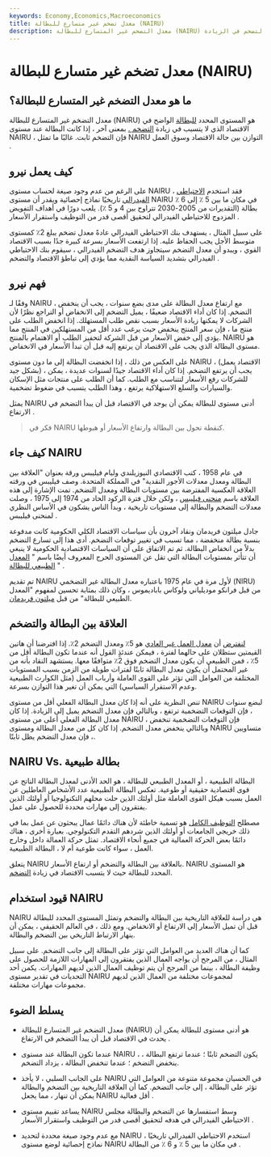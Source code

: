 ```yaml
---
keywords: Economy,Economics,Macroeconomics
title: معدل تضخم غير متسارع للبطالة (NAIRU)
description: معدل التضخم غير المتسارع للبطالة (NAIRU) هو أدنى مستوى للبطالة يمكن أن يوجد في الاقتصاد قبل أن يبدأ التضخم في الزيادة.
---
```


# معدل تضخم غير متسارع للبطالة (NAIRU)
## ما هو معدل التضخم غير المتسارع للبطالة؟

معدل التضخم غير المتسارع للبطالة (NAIRU) هو المستوى المحدد [للبطالة](/unemployment) الواضح في الاقتصاد الذي لا يتسبب في زيادة [التضخم .](/inflation) بمعنى آخر ، إذا كانت البطالة عند مستوى NAIRU ، فإن التضخم ثابت. غالبًا ما تمثل NAIRU التوازن بين حالة الاقتصاد وسوق العمل .

## كيف يعمل نيرو

على الرغم من عدم وجود صيغة لحساب مستوى NAIRU ، فقد استخدم [الاحتياطي الفيدرالي](/federalreservebank) تاريخيًا نماذج إحصائية ويقدر أن مستوى NAIRU في مكان ما بين 5 ٪ إلى 6 ٪ بطالة (التقديرات من 2005-2030 تتراوح بين 4 و 5 ٪). يلعب دورًا في أهداف التفويض المزدوج للاحتياطي الفيدرالي لتحقيق أقصى قدر من التوظيف واستقرار الأسعار .

على سبيل المثال ، يستهدف بنك الاحتياطي الفيدرالي عادةً معدل تضخم يبلغ 2٪ كمستوى متوسط الأجل يجب الحفاظ عليه. إذا ارتفعت الأسعار بسرعة كبيرة جدًا بسبب الاقتصاد القوي ، ويبدو أن معدل التضخم سيتجاوز هدف التضخم الفيدرالي ، سيقوم بنك الاحتياطي الفيدرالي بتشديد السياسة النقدية مما يؤدي إلى تباطؤ الاقتصاد والتضخم .

## فهم نيرو

وفقًا لـ NAIRU ، مع ارتفاع معدل البطالة على مدى بضع سنوات ، يجب أن ينخفض التضخم. إذا كان أداء الاقتصاد ضعيفًا ، يميل التضخم إلى الانخفاض أو التراجع نظرًا لأن الشركات لا يمكنها زيادة الأسعار بسبب نقص طلب المستهلك. إذا انخفض الطلب على منتج ما ، فإن سعر المنتج ينخفض حيث يرغب عدد أقل من المستهلكين في المنتج مما يؤدي إلى خفض الأسعار من قبل الشركة لتحفيز الطلب أو الاهتمام بالمنتج. NAIRU هو مستوى البطالة الذي يجب على الاقتصاد أن يرتفع إليه قبل أن تبدأ الأسعار في الانخفاض.

على العكس من ذلك ، إذا انخفضت البطالة إلى ما دون مستوى NAIRU ، (الاقتصاد يعمل بشكل جيد) ، يجب أن يرتفع التضخم. إذا كان أداء الاقتصاد جيدًا لسنوات عديدة ، يمكن للشركات رفع الأسعار لتتناسب مع الطلب. كما أن الطلب على منتجات مثل الإسكان والسيارات والسلع الاستهلاكية يرتفع ، وهذا الطلب يتسبب في ضغوط تضخمية.

يمثل NAIRU أدنى مستوى للبطالة يمكن أن يوجد في الاقتصاد قبل أن يبدأ التضخم في الارتفاع .

> فكر في NAIRU كنقطة تحول بين البطالة وارتفاع الأسعار أو هبوطها.

>

## كيف جاء NAIRU

في عام 1958 ، كتب الاقتصادي النيوزيلندي وليام فيليبس ورقة بعنوان "العلاقة بين البطالة ومعدل معدلات الأجور النقدية" في المملكة المتحدة. وصف فيليبس في ورقته العلاقة العكسية المفترضة بين مستويات البطالة ومعدل التضخم. تمت الإشارة إلى هذه العلاقة باسم [منحنى فيليبس](/phillipscurve) ، ولكن خلال فترة الركود الحاد من 1974 إلى 1975 ، وصلت معدلات التضخم والبطالة إلى مستويات تاريخية ، وبدأ الناس يشكون في الأساس النظري لمنحنى فيليبس .

جادل ميلتون فريدمان ونقاد آخرون بأن سياسات الاقتصاد الكلي الحكومية كانت مدفوعة بنسبة بطالة منخفضة ، مما تسبب في تغيير توقعات التضخم. أدى هذا إلى تسارع التضخم بدلاً من انخفاض البطالة. ثم تم الاتفاق على أن السياسات الاقتصادية الحكومية لا ينبغي أن تتأثر بمستويات البطالة التي تقل عن المستوى الحرج المعروف أيضًا باسم " [المعدل الطبيعي للبطالة](/naturalunemployment) " .

تم تقديم NAIRU لأول مرة في عام 1975 باعتباره معدل البطالة غير التضخمي (NIRU) من قبل فرانكو موديلياني ولوكاس باباديموس ، وكان ذلك بمثابة تحسين لمفهوم "المعدل الطبيعي للبطالة" من قبل [ميلتون فريدمان](/milton-friedman).

## العلاقة بين البطالة والتضخم

[لنفترض](/unemploymentrate) أن [معدل العمل غير العادي](/unemploymentrate) هو 5٪ ومعدل التضخم 2٪. إذا افترضنا أن هاتين القيمتين ستظلان على حالهما لفترة ، فيمكن عندئذٍ القول أنه عندما تكون البطالة أقل من 5٪ ، فمن الطبيعي أن يكون معدل التضخم فوق 2٪ متوافقًا معها. يستشهد النقاد بأنه من غير المحتمل أن يكون معدل البطالة ثابتًا لفترات طويلة من الزمن بسبب المستويات المختلفة من العوامل التي تؤثر على القوى العاملة وأرباب العمل (مثل الكوارث الطبيعية وعدم الاستقرار السياسي) التي يمكن أن تغير هذا التوازن بسرعة.

تنص النظرية على أنه إذا كان معدل البطالة الفعلي أقل من مستوى NAIRU لبضع سنوات ، فإن التوقعات التضخمية ترتفع ، وبالتالي فإن معدل التضخم يميل إلى الزيادة. إذا كان معدل البطالة الفعلي أعلى من مستوى NAIRU ، فإن التوقعات التضخمية تنخفض وبالتالي ينخفض معدل التضخم. إذا كان كل من معدل البطالة ومستوى NAIRU متساويين ، فإن معدل التضخم يظل ثابتًا.

## NAIRU Vs. بطالة طبيعية

البطالة الطبيعية ، أو المعدل الطبيعي للبطالة ، هو الحد الأدنى لمعدل البطالة الناتج عن قوى اقتصادية حقيقية أو طوعية. تعكس البطالة الطبيعية عدد الأشخاص العاطلين عن العمل بسبب هيكل القوى العاملة مثل أولئك الذين حلت محلهم التكنولوجيا أو أولئك الذين يفتقرون إلى مهارات محددة للحصول على عمل.

مصطلح [التوظيف الكامل](/fullemployment) هو تسمية خاطئة لأن هناك دائمًا عمال يبحثون عن عمل بما في ذلك خريجي الجامعات أو أولئك الذين شردهم التقدم التكنولوجي. بعبارة أخرى ، هناك دائمًا بعض الحركة العمالية في جميع أنحاء الاقتصاد. تمثل حركة العمالة داخل وخارج العمل ، سواء كانت طوعية أم لا ، البطالة الطبيعية.

يتعلق NAIRU بالعلاقة بين البطالة والتضخم أو ارتفاع الأسعار. NAIRU هو المستوى المحدد للبطالة حيث لا يتسبب الاقتصاد في زيادة [التضخم](/inflation).

## قيود استخدام NAIRU

NAIRU هي دراسة للعلاقة التاريخية بين البطالة والتضخم وتمثل المستوى المحدد للبطالة قبل أن تميل الأسعار إلى الارتفاع أو الانخفاض. ومع ذلك ، في العالم الحقيقي ، يمكن أن ينهار الارتباط التاريخي بين التضخم والبطالة.

كما أن هناك العديد من العوامل التي تؤثر على البطالة إلى جانب التضخم. على سبيل المثال ، من المرجح أن يواجه العمال الذين يفتقرون إلى المهارات اللازمة للحصول على وظيفة البطالة ، بينما من المرجح أن يتم توظيف العمال الذين لديهم المهارات. يكمن أحد التحديات في تقدير مستوى NAIRU لمجموعات مختلفة من العمال الذين لديهم مجموعات مهارات مختلفة.

## يسلط الضوء

- معدل التضخم غير المتسارع للبطالة (NAIRU) هو أدنى مستوى للبطالة يمكن أن يحدث في الاقتصاد قبل أن يبدأ التضخم في الارتفاع .

- عندما تكون البطالة عند مستوى NAIRU ، يكون التضخم ثابتًا ؛ عندما ترتفع البطالة ، ينخفض التضخم ؛ عندما تنخفض البطالة ، يزداد التضخم.

- على الجانب السلبي ، لا يأخذ NAIRU في الحسبان مجموعة متنوعة من العوامل التي تؤثر على البطالة ، إلى جانب التضخم. كما أن العلاقة التاريخية بين التضخم والبطالة يمكن أن تنهار ، مما يجعل NAIRU أقل فعالية .

- يساعد تقييم مستوى NAIRU وسط استفسارها عن التضخم والبطالة مجلس الاحتياطي الفيدرالي في هدفه لتحقيق أقصى قدر من التوظيف واستقرار الأسعار .

- مع عدم وجود صيغة محددة لتحديد NAIRU ، استخدم الاحتياطي الفيدرالي تاريخيًا نماذج إحصائية لوضع مستوى NAIRU في مكان ما بين 5 ٪ و 6 ٪ من البطالة .


